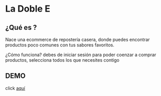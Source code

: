 # La Doble E

## ¿Qué es ?
Nace una ecommerce de repostería casera, donde puedes encontrar productos poco comunes con tus sabores favoritos.

¿Cómo funciona?
debes de iniciar sesión para poder coenzar a comprar productos, selecciona todos los que necesites contigo


## DEMO
click [aquí](https://ladoble-e.netlify.com)
